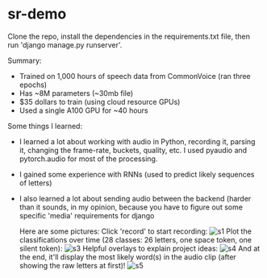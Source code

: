 # sr-demo
Clone the repo, install the dependencies in the requirements.txt file, then run 'django manage.py runserver'.

Summary:
- Trained on 1,000 hours of speech data from CommonVoice (ran three epochs)
- Has ~8M parameters (~30mb file)
- $35 dollars to train (using cloud resource GPUs)
- Used a single A100 GPU for ~40 hours

Some things I learned:
- I learned a lot about working with audio in Python, recording it, parsing it, changing the frame-rate, buckets, quality, etc. I used pyaudio and pytorch.audio for most of the processing.
- I gained some experience with RNNs (used to predict likely sequences of letters)
- I also learned a lot about sending audio between the backend (harder than it sounds, in my opinion, because you have to figure out some specific 'media' requirements for django

  Here are some pictures:
Click 'record' to start recording:
![s1](https://github.com/user-attachments/assets/d80b65e6-7507-476d-aaee-5db4b1ba39b5)
Plot the classifications over time (28 classes: 26 letters, one space token, one silent token):
![s3](https://github.com/user-attachments/assets/1161bd0b-ad84-4c78-aeeb-c707587b22f8)
Helpful overlays to explain project ideas:
![s4](https://github.com/user-attachments/assets/fd3f9c14-7c8b-4604-8de1-873935d57e6b)
And at the end, it'll display the most likely word(s) in the audio clip (after showing the raw letters at first)!
![s5](https://github.com/user-attachments/assets/e5bf8f9c-a4b3-425e-be0f-4dc8216d62a5)
